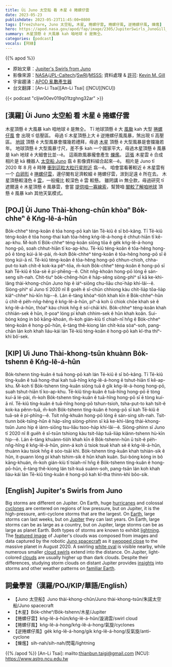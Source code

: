 ```yaml
---
title: Ùi Juno 太空船 看 木星 ê 捲螺仔雲
date: 2023-05-23
publishdate: 2023-05-23T11:45:00+0800
tags: [free2share, Juno 太空船, 木星, 捲螺仔雲, 捲螺仔風, 逆捲螺仔風, 爍爁]
hero: https://apod.nasa.gov/apod/fap/image/2305/JupiterSwirls_JunoGill_960.jpg
summary: 木星頂懸 ê 大風暴 kah 咱地球 ê 是無仝。
categories: [podcast]
vocals: [阿綠]
---
```


{{% apod %}}

- 原始文章：[Jupiter's Swirls from Juno](https://apod.nasa.gov/apod/ap230523.html)
- 影像來源：[NASA](https://www.nasa.gov/)/[JPL-Caltech](https://www.jpl.nasa.gov/)/[SwRI](https://www.swri.org/)/[MSSS](http://www.msss.com/); 資料處理 & [許可](https://creativecommons.org/licenses/by/3.0/): [Kevin M. Gill](https://www.flickr.com/people/kevinmgill/)
- 宇宙趨湧：[APOD 亂數產生器](https://apod.nasa.gov/apod/fap/random_apod.html)
- 台文翻譯：[An-Li Tsai][An-Li Tsai] ([NCU][NCU])

{{< podcast "cljiw00ev019q01tzghng32ar" >}}

## [漢羅] Ùi Juno 太空船 看 木星 ê 捲螺仔雲
木星頂懸 ê 大風暴 kah 咱地球 ê 是無仝。
Tī 地球頂懸 ê 大 [風颱][hurricanes] kah 大型 [捲螺仔風][cyclones] 會 出現 tī 低壓區。
毋過 tī 木星頂懸上大 ê 逆捲螺仔風風暴，煞出現 tī 高壓區。
[地球][Earth] 頂懸 ê 大型風暴會擋幾若禮拜，毋過 [木星][Jupiter] 頂懸 ê 大型風暴是會擋幾若年。
地球頂懸 ê 大型風暴寸尺，差不多 kah 一个國家平大，毋過木星頂懸 ê 風暴是 kah 地球 ê 大細會比並--ê。
這兩款風暴攏會產生 [爍][light][爁][ning]。
[這張][featured image] 木星雲 ê 合成相片是 kā 機器人 [太空船 Juno][Juno spacecraft] 翕 ê 影像資料組合起來--ê。
相片是 Juno tī 2020 年 8 月 ê 時陣 [衝到這粒大粒行星附近][swooped close] 翕--ê。
咱會當看著較近 ê 木星雲有一个 [白卵形][white oval] ê [捲螺仔雲][cloud swirls]，邊仔閣有足濟較細 ê 捲螺仔雲，湠到足遠 ê 所在去。
木星頂懸較淺色 ê [雲][clouds]，一般攏比 較深色 ê 雲 較懸。
雖罔講 in 無仝款，毋過研究 tī 遮爾遠 ê 木星頂懸 ê 風暴雲，會當 [提供咱一寡線索][insights]，幫贊咱 [閣較了解咱地球][familiar Earth] 頂懸 ê 風暴 kah 其他天氣模式。

## [POJ] Ùi Juno Thài-khong-chûn khòaⁿ Bo̍k-chheⁿ ê Kńg-lê-á-hûn
Bo̍k-chheⁿ téng-koân ê tōa hong-pō kah lán Tē-kiû ê sī bô-kâng.
Tī Tē-kiû téng-koân ê tōa hong-thai kah tōa-hêng kńg-lê-á-hong ē chhut-hiān tī kē-ap-khu.
M̄-koh tī Bo̍k-chheⁿ téng-koân siōng tōa ê ge̍k kńg-lê-á-hong hong-pō, soah chhut-hiān tī ko-ap-khu.
Tē-kiû téng-koân ê tōa-hêng hong-pō ē tòng kúi-ā lé-pài, m̄-koh Bo̍k-chheⁿ téng-koân ê tōa-hêng hong-pō sī ē tòng kúi-ā nî.
Tē-kiû téng-koân ê tōa-hêng hong-pō chhun-chioh, chha-put-to kah chi̍t-ê kok-ka pêⁿ-tōa, m̄-koh Bo̍k-chheⁿ téng-koân ê hong-pō sī kah Tē-kiû ê tōa-sè ē pí-phēng--ê.
Chit nn̄g-khoân hong-pō lóng ē sán-seng sih-nah.
Chit-tiuⁿ bo̍k-chêng-hûn ê ha̍p-sêng siòng-phìⁿ sī kā ke-khì-lâng thài-khong-chûn Juno hip ê iáⁿ-siōng chu-liāu cho͘-ha̍p khí-lâi--ê.
Siòng-phìⁿ sī Juno tī 2020 nî 8 goe̍h ê sî-chūn chhiong kàu chit-lia̍p tōa-lia̍p kiâⁿ-chheⁿ hù-kīn hip--ê.
Lán ē-tàng khòaⁿ-tio̍h khah kīn ê Bo̍k-chheⁿ-hûn ū chi̍t-ê pe̍h-nn̄g-hêng ê kńg-lê-á-hûn, piⁿ-á koh ū chiok chōe khah sè ê kńg-lê-á-hûn, thòaⁿ kàu chiok hn̄g ê só͘-chāi khì.
Bo̍k-chheⁿ téng-koân khah chhián-sek ê hûn, it-poaⁿ lóng pí khah chhim-sek ê hûn khah koân.
Sui-bóng kóng in bô kāng-khoán, m̄-koh gián-kiù tī chiah-nī hn̄g ê Bo̍k-chheⁿ téng-koân ê hong-pō-hûn, ē-tàng thê-kiong lán chi̍t-kóa sòaⁿ-soh, pang-chān lán koh khah liáu-kái lán Tē-kiû téng-koân ê hong-pō kah kî-tha thiⁿ-khì bô͘-sek.

## [KIP] Uì Juno Thài-khong-tsûn khuànn Bo̍k-tshenn ê Kńg-lê-á-hûn
Bo̍k-tshenn tíng-kuân ê tuā hong-pō kah lán Tē-kiû ê sī bô-kâng.
Tī Tē-kiû tíng-kuân ê tuā hong-thai kah tuā-hîng kńg-lê-á-hong ē tshut-hiān tī kē-ap-khu.
M̄-koh tī Bo̍k-tshenn tíng-kuân siōng tuā ê gi̍k kńg-lê-á-hong hong-pō, suah tshut-hiān tī ko-ap-khu.
Tē-kiû tíng-kuân ê tuā-hîng hong-pō ē tòng kuí-ā lé-pài, m̄-koh Bo̍k-tshenn tíng-kuân ê tuā-hîng hong-pō sī ē tòng kuí-ā nî.
Tē-kiû tíng-kuân ê tuā-hîng hong-pō tshun-tsioh, tsha-put-to kah tsi̍t-ê kok-ka pênn-tuā, m̄-koh Bo̍k-tshenn tíng-kuân ê hong-pō sī kah Tē-kiû ê tuā-sè ē pí-phīng--ê.
Tsit nn̄g-khuân hong-pō lóng ē sán-sing sih-nah.
Tsit-tiunn bo̍k-tsîng-hûn ê ha̍p-sîng siòng-phìnn sī kā ke-khì-lâng thài-khong-tsûn Juno hip ê iánn-siōng tsu-liāu tsoo-ha̍p khí-lâi--ê.
Siòng-phìnn sī Juno tī 2020 nî 8 gue̍h ê sî-tsūn tshiong kàu tsit-lia̍p tuā-lia̍p kiânn-tshenn hù-kīn hip--ê.
Lán ē-tàng khuànn-tio̍h khah kīn ê Bo̍k-tshenn-hûn ū tsi̍t-ê pe̍h-nn̄g-hîng ê kńg-lê-á-hûn, pinn-á koh ū tsiok tsuē khah sè ê kńg-lê-á-hûn, thuànn kàu tsiok hn̄g ê sóo-tsāi khì.
Bo̍k-tshenn tíng-kuân khah tshián-sik ê hûn, it-puann lóng pí khah tshim-sik ê hûn khah kuân.
Sui-bóng kóng in bô kāng-khuán, m̄-koh gián-kiù tī tsiah-nī hn̄g ê Bo̍k-tshenn tíng-kuân ê hong-pō-hûn, ē-tàng thê-kiong lán tsi̍t-kuá suànn-soh, pang-tsān lán koh khah liáu-kái lán Tē-kiû tíng-kuân ê hong-pō kah kî-tha thinn-khì bôo-sik.

## [English] Jupiter's Swirls from Juno
Big storms are different on Jupiter.
On Earth, huge [hurricanes][hurricanes] and colossal [cyclones][cyclones] are centered on regions of low pressure, but on Jupiter, it is the high-pressure, anti-cyclone storms that are the largest.
On [Earth][Earth], large storms can last weeks, but on [Jupiter][Jupiter] they can last years.
On Earth, large storms can be as large as a country, but on Jupiter, large storms can be as large as planet Earth.
Both types of storms are known to exhibit [light][light][ning][ning].
The [featured image][featured image] of Jupiter's clouds was composed from images and data captured by the robotic [Juno spacecraft][Juno spacecraft] as it [swooped close][swooped close] to the massive planet in August 2020.
A swirling [white oval][white oval] is visible nearby, while numerous smaller [cloud swirls][cloud swirls] extend into the distance.
On Jupiter, light-colored [clouds][clouds] are usually higher up than dark clouds.
Despite their differences, studying storm clouds on distant Jupiter provides [insights][insights] into storms and other weather patterns on [familiar Earth][familiar Earth].

## 詞彙學習（漢羅/POJ/KIP/華語/English）
- 【Juno 太空船】Juno thài-khong-chûn/Juno thài-khong-tsûn/朱諾太空船/Juno spacecraft
- 【木星】Bo̍k-chheⁿ/Bo̍k-tshenn/木星/Jupiter
- 【捲螺仔雲】kńg-lê-á-hûn/kńg-lê-á-hûn/漩渦雲/swirl cloud
- 【捲螺仔風】kńg-lê-á-hong/kńg-lê-á-hong/氣旋/cyclones
- 【逆捲螺仔風】ge̍k kńg-lê-á-hong/gi̍k kńg-lê-á-hong/反氣旋/anti-cyclone
- 【爍爁】sih-nah/sih-nah/閃電/lightning

{{% /apod %}}
[An-Li Tsai]: mailto:thianbun.taigi@gmail.com
[NCU]: https://www.astro.ncu.edu.tw

[copyright]: https://apod.nasa.gov/apod/fap/lib/about_apod.html#srapply

[hurricanes]:https://apod.nasa.gov/apod/ap171127.html
[cyclones]:https://apod.nasa.gov/apod/ap210915.html
[Earth]:https://solarsystem.nasa.gov/planets/earth/in-depth/
[Jupiter]:https://solarsystem.nasa.gov/planets/jupiter/in-depth/
[light]:https://apod.nasa.gov/apod/ap970512.html
[ning]:https://apod.nasa.gov/apod/ap040818.html
[featured image]:https://www.missionjuno.swri.edu/junocam/processing?id=9123
[Juno spacecraft]:https://www.nasa.gov/mission_pages/juno/spacecraft/index.html
[swooped close]:https://apod.nasa.gov/apod/ap220828.html
[white oval]:https://www.jpl.nasa.gov/images/pia01477-jupiters-white-ovals
[cloud swirls]:https://en.wikipedia.org/wiki/Atmosphere_of_Jupiter#Vortices
[clouds]:https://www.nasa.gov/image-feature/jpl/chaotic-clouds-of-jupiter
[insights]:https://media.istockphoto.com/id/858935040/photo/black-cat-working-at-the-computer-as-a-developer-online.jpg?b=1&s=170667a&w=0&k=20&c=Sf6SQDgkc--GGpkDIIgmSHuqRt18x-FncocMhH2tAeE=
[familiar Earth]:https://apod.nasa.gov/apod/ap220206.html
